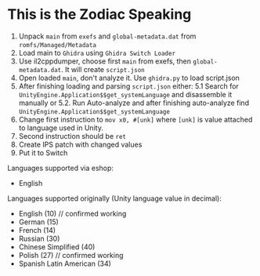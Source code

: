 # This is the Zodiac Speaking

1. Unpack `main` from `exefs` and `global-metadata.dat` from `romfs/Managed/Metadata`
2. Load main to `Ghidra` using `Ghidra Switch Loader`
3. Use il2cppdumper, choose first `main` from exefs, then `global-metadata.dat`. It will create `script.json`
4. Open loaded `main`, don't analyze it. Use `ghidra.py` to load script.json
5. After finishing loading and parsing `script.json` either:
5.1 Search for `UnityEngine.Application$$get_systemLanguage` and disassemble it manually
or
5.2. Run Auto-analyze and after finishing auto-analyze find `UnityEngine.Application$$get_systemLanguage`
6. Change first instruction to `mov x0, #[unk]` where `[unk]` is value attached to language used in Unity.
7. Second instruction should be `ret`
8. Create IPS patch with changed values
9. Put it to Switch

Languages supported via eshop:
- English

Languages supported originally (Unity language value in decimal):
- English (10) // confirmed working
- German (15)
- French (14)
- Russian (30)
- Chinese Simplified (40)
- Polish (27) // confirmed working
- Spanish Latin American (34)
